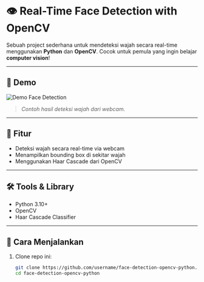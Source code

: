 # 👁️ Real-Time Face Detection with OpenCV

Sebuah project sederhana untuk mendeteksi wajah secara real-time menggunakan **Python** dan **OpenCV**. Cocok untuk pemula yang ingin belajar **computer vision**!

---

## 📸 Demo

![Demo Face Detection](https://media.giphy.com/media/3o6Zt481isNVuQI1l6/giphy.gif)  
> *Contoh hasil deteksi wajah dari webcam.*

---

## 🧠 Fitur

- Deteksi wajah secara real-time via webcam
- Menampilkan bounding box di sekitar wajah
- Menggunakan Haar Cascade dari OpenCV

---

## 🛠️ Tools & Library

- Python 3.10+
- OpenCV
- Haar Cascade Classifier

---

## 🧪 Cara Menjalankan

1. Clone repo ini:
   ```bash
   git clone https://github.com/username/face-detection-opencv-python.git
   cd face-detection-opencv-python
